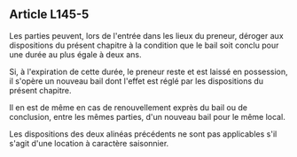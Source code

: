 Article L145-5
----
Les parties peuvent, lors de l'entrée dans les lieux du preneur, déroger aux
dispositions du présent chapitre à la condition que le bail soit conclu pour une
durée au plus égale à deux ans.

Si, à l'expiration de cette durée, le preneur reste et est laissé en possession,
il s'opère un nouveau bail dont l'effet est réglé par les dispositions du
présent chapitre.

Il en est de même en cas de renouvellement exprès du bail ou de conclusion,
entre les mêmes parties, d'un nouveau bail pour le même local.

Les dispositions des deux alinéas précédents ne sont pas applicables s'il s'agit
d'une location à caractère saisonnier.
